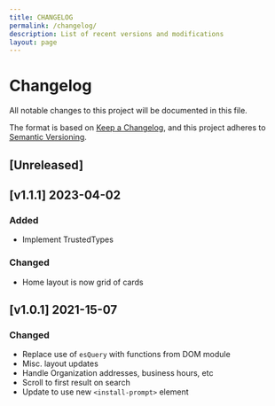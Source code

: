 ```yaml
---
title: CHANGELOG
permalink: /changelog/
description: List of recent versions and modifications
layout: page
---
```

<!-- markdownlint-disable -->
# Changelog
All notable changes to this project will be documented in this file.

The format is based on [Keep a Changelog](https://keepachangelog.com/en/1.0.0/),
and this project adheres to [Semantic Versioning](https://semver.org/spec/v2.0.0.html).

## [Unreleased]

## [v1.1.1] 2023-04-02

### Added
- Implement TrustedTypes

### Changed
- Home layout is now grid of cards

## [v1.0.1] 2021-15-07

### Changed
- Replace use of `esQuery` with functions from DOM module
- Misc. layout updates
- Handle Organization addresses, business hours, etc
- Scroll to first result on search
- Update to use new `<install-prompt>` element
